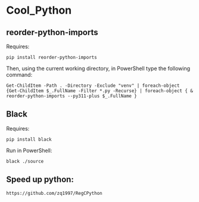 # Cool_Python

## reorder-python-imports
Requires:
```
pip install reorder-python-imports
```
Then, using the current working directory, in PowerShell type the following command:
```
Get-ChildItem -Path . -Directory -Exclude "venv" | foreach-object {Get-ChildItem $_.FullName -Filter *.py -Recurse} | foreach-object { & reorder-python-imports --py311-plus $_.FullName }
```

## Black
Requires:
```
pip install black
```
Run in PowerShell:
```
black ./source
```

## Speed up python:
```
https://github.com/zq1997/RegCPython
```
